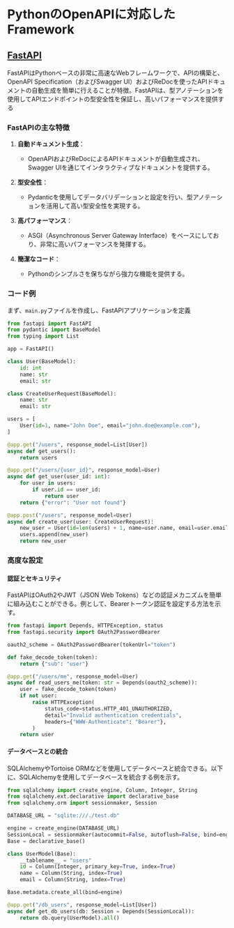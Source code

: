 # PythonのOpenAPIに対応したFramework

## [FastAPI](https://fastapi.tiangolo.com/)

FastAPIはPythonベースの非常に高速なWebフレームワークで、APIの構築と、OpenAPI Specification（およびSwagger UI）およびReDocを使ったAPIドキュメントの自動生成を簡単に行えることが特徴。FastAPIは、型アノテーションを使用してAPIエンドポイントの型安全性を保証し、高いパフォーマンスを提供する

### FastAPIの主な特徴

1. **自動ドキュメント生成**：
   - OpenAPIおよびReDocによるAPIドキュメントが自動生成され、Swagger UIを通じてインタラクティブなドキュメントを提供する。

2. **型安全性**：
   - Pydanticを使用してデータバリデーションと設定を行い、型アノテーションを活用して高い型安全性を実現する。

3. **高パフォーマンス**：
   - ASGI（Asynchronous Server Gateway Interface）をベースにしており、非常に高いパフォーマンスを発揮する。

4. **簡潔なコード**：
   - Pythonのシンプルさを保ちながら強力な機能を提供する。

### コード例

まず、`main.py`ファイルを作成し、FastAPIアプリケーションを定義

```python
from fastapi import FastAPI
from pydantic import BaseModel
from typing import List

app = FastAPI()

class User(BaseModel):
    id: int
    name: str
    email: str

class CreateUserRequest(BaseModel):
    name: str
    email: str

users = [
    User(id=1, name="John Doe", email="john.doe@example.com"),
]

@app.get("/users", response_model=List[User])
async def get_users():
    return users

@app.get("/users/{user_id}", response_model=User)
async def get_user(user_id: int):
    for user in users:
        if user.id == user_id:
            return user
    return {"error": "User not found"}

@app.post("/users", response_model=User)
async def create_user(user: CreateUserRequest):
    new_user = User(id=len(users) + 1, name=user.name, email=user.email)
    users.append(new_user)
    return new_user
```

### 高度な設定

#### 認証とセキュリティ

FastAPIはOAuth2やJWT（JSON Web Tokens）などの認証メカニズムを簡単に組み込むことができる。例として、Bearerトークン認証を設定する方法を示す。

```python
from fastapi import Depends, HTTPException, status
from fastapi.security import OAuth2PasswordBearer

oauth2_scheme = OAuth2PasswordBearer(tokenUrl="token")

def fake_decode_token(token):
    return {"sub": "user"}

@app.get("/users/me", response_model=User)
async def read_users_me(token: str = Depends(oauth2_scheme)):
    user = fake_decode_token(token)
    if not user:
        raise HTTPException(
            status_code=status.HTTP_401_UNAUTHORIZED,
            detail="Invalid authentication credentials",
            headers={"WWW-Authenticate": "Bearer"},
        )
    return user
```

#### データベースとの統合

SQLAlchemyやTortoise ORMなどを使用してデータベースと統合できる。以下に、SQLAlchemyを使用してデータベースを統合する例を示す。

```python
from sqlalchemy import create_engine, Column, Integer, String
from sqlalchemy.ext.declarative import declarative_base
from sqlalchemy.orm import sessionmaker, Session

DATABASE_URL = "sqlite:///./test.db"

engine = create_engine(DATABASE_URL)
SessionLocal = sessionmaker(autocommit=False, autoflush=False, bind=engine)
Base = declarative_base()

class UserModel(Base):
    __tablename__ = "users"
    id = Column(Integer, primary_key=True, index=True)
    name = Column(String, index=True)
    email = Column(String, index=True)

Base.metadata.create_all(bind=engine)

@app.get("/db_users", response_model=List[User])
async def get_db_users(db: Session = Depends(SessionLocal)):
    return db.query(UserModel).all()
```
